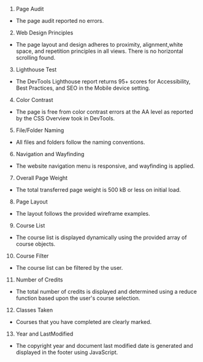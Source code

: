 1. Page Audit
- The page audit reported no errors.

2. Web Design Principles
- The page layout and design adheres to proximity, alignment,white space, and repetition principles in all views. There is no horizontal scrolling found.

3. Lighthouse Test
- The DevTools Lighthouse report returns 95+ scores for Accessibility, Best Practices, and SEO in the Mobile device setting.

4. Color Contrast
- The page is free from color contrast errors at the AA level as reported by the CSS Overview took in DevTools.

5. File/Folder Naming
- All files and folders follow the naming conventions.

6. Navigation and Wayfinding
- The website navigation menu is responsive, and wayfinding is applied.

7. Overall Page Weight
- The total transferred page weight is 500 kB or less on initial load.

8. Page Layout
- The layout follows the provided wireframe examples.

9. Course List
- The course list is displayed dynamically using the provided array of course objects.

10. Course Filter
- The course list can be filtered by the user.

11. Number of Credits
- The total number of credits is displayed and determined using a reduce function based upon the user's course selection.

12. Classes Taken
- Courses that you have completed are clearly marked.

13. Year and LastModified
- The copyright year and document last modified date is generated and displayed in the footer using JavaScript.
